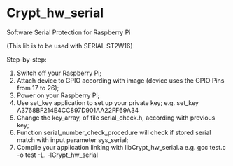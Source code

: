 # Crypt_hw_serial
Software Serial Protection for Raspberry Pi

(This lib is to be used with SERIAL ST2W16)

Step-by-step:
1)	Switch off your Raspberry Pi;
2)	Attach device to GPIO according with image (device uses the GPIO Pins from 17 to 26);
3)	Power on your Raspberry Pi;
4)	Use set_key application to set up your private key;
    e.g.  set_key  A3768BF214E4CC897D901AA22FF69A34
5)	Change the key_array, of file serial_check.h, according with previous key;
6)	Function  serial_number_check_procedure will check if stored serial match with input parameter sys_serial;
7)	Compile your application linking with libCrypt_hw_serial.a
    e.g. gcc test.c -o test -L. -lCrypt_hw_serial

